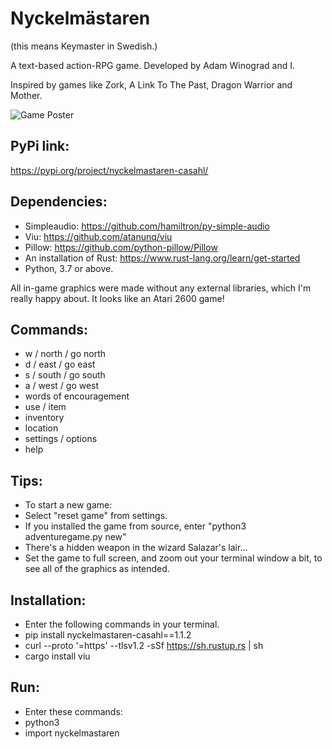 # Nyckelmästaren
  
(this means Keymaster in Swedish.)

A text-based action-RPG game. Developed by Adam Winograd and I.

Inspired by games like Zork, A Link To The Past, Dragon Warrior and Mother.

![Game Poster](https://i.imgur.com/XUv2UnH.png)

## PyPi link:
https://pypi.org/project/nyckelmastaren-casahl/

## Dependencies:
- Simpleaudio: https://github.com/hamiltron/py-simple-audio
- Viu: https://github.com/atanunq/viu
- Pillow: https://github.com/python-pillow/Pillow
- An installation of Rust: https://www.rust-lang.org/learn/get-started
- Python, 3.7 or above.

All in-game graphics were made without any external libraries, which I'm really happy about. It looks like an Atari 2600 game!

## Commands:
- w / north / go north
- d / east / go east
- s / south / go south
- a / west / go west
- words of encouragement
- use / item
- inventory
- location
- settings / options
- help

## Tips:
- To start a new game:
- Select "reset game" from settings.
- If you installed the game from source, enter "python3 adventuregame.py new"
- There's a hidden weapon in the wizard Salazar's lair...
- Set the game to full screen, and zoom out your terminal window a bit, to see all of the graphics as intended.

## Installation:
- Enter the following commands in your terminal.
- pip install nyckelmastaren-casahl==1.1.2
- curl --proto '=https' --tlsv1.2 -sSf https://sh.rustup.rs | sh
- cargo install viu

## Run:
- Enter these commands:
- python3
- import nyckelmastaren
